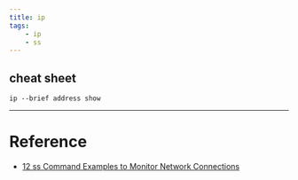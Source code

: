 ```yaml
---
title: ip 
tags:
    - ip
    - ss
---
```


## cheat sheet
```
ip --brief address show
```

---

# Reference
- [12 ss Command Examples to Monitor Network Connections](https://www.tecmint.com/ss-command-examples-in-linux/)